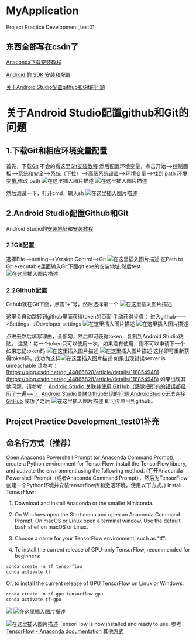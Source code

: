 # MyApplication
Project Practice Development_test01

## 东西全部写在csdn了

[Anaconda下载安装教程](https://blog.csdn.net/wly_ok/article/details/130098793?spm=1001.2014.3001.5502)

[Android 的 SDK 安装和配置](https://blog.csdn.net/wly_ok/article/details/130158066?spm=1001.2014.3001.5502)

[关于Android Studio配置github和Git的问题](https://blog.csdn.net/wly_ok/article/details/130153828?spm=1001.2014.3001.5501)
# 关于Android Studio配置github和Git的问题
## 1.下载Git和相应环境变量配置
首先，下载[Git](https://git-scm.com/book/zh/v2/%E8%B5%B7%E6%AD%A5-%E5%AE%89%E8%A3%85-Git)
不会的看这里[Git安装教程](https://blog.csdn.net/mukes/article/details/115693833)
然后配置环境变量，点击开始——>控制面板——>系统和安全——>系统（下拉）——>高级系统设置——>环境变量——>找到 path 环境变量,修改 path
![在这里插入图片描述](https://img-blog.csdnimg.cn/e28eed4ed5d44bc4866ac67755aabcb8.png#pic_center)
![在这里插入图片描述](https://img-blog.csdnimg.cn/886ac1a92d674bcfbc2647742580780b.png#pic_center)

然后测试一下，打开cmd，输入sh
![在这里插入图片描述](https://img-blog.csdnimg.cn/f0b1dd5296a54b568d33a44d8483d04b.png#pic_center)
## 2.Android Studio配置Github和Git
Android Studio的[安装地址](https://developer.android.google.cn/studio)和[安装教程](https://blog.csdn.net/qq_38436214/article/details/105073213)
### 2.1Git配置
选择File——>setting——>Version Control——>Git
![在这里插入图片描述](https://img-blog.csdnimg.cn/69980f9ddcf64b56a4011681ba15d938.png#pic_center)
在Path to Git executable里面输入Git下面git.exe的安装地址,然后test
![在这里插入图片描述](https://img-blog.csdnimg.cn/af24df0639a040a0a9cf0a8f8b3a1b96.png#pic_center)
### 2.2Github配置
Github就在Git下面，点击“+”号，然后选择第一个
![在这里插入图片描述](https://img-blog.csdnimg.cn/0f1388385b7747e6b88d85ae7acb7547.png#pic_center)

这里会自动跳转到github里面获得token的页面
手动获得步骤：
进入github——>Settings——>Developer settings
![在这里插入图片描述](https://img-blog.csdnimg.cn/c3f580e90eda4cb8b6eee7b1775db78a.png#pic_center)
![在这里插入图片描述](https://img-blog.csdnimg.cn/48f44df373c84980bbb9860e9f47f63d.png#pic_center)

点进去然后填写理由，全部勾，然后即可获得token，复制到Android Studio粘贴。
注意：每一个token只可以使用一次，如果没有使用，则不可以申请下一个
如果忘记token码
![在这里插入图片描述](https://img-blog.csdnimg.cn/b2847fe938d24d13883e3456ca39385b.png#pic_center)
![在这里插入图片描述](https://img-blog.csdnimg.cn/c480b97c70c94cbfbdb24f0047a1ad63.png#pic_center)
这样即可重新获得token码，成功为这样![在这里插入图片描述](https://img-blog.csdnimg.cn/e4320c7353e545fda06e7750552dcf9a.png#pic_center)
如果出现错误server is unreachable
请参考：[https://blog.csdn.net/qq_44866828/article/details/118854948](https://blog.csdn.net/qq_44866828/article/details/118854948)
如果出现其他问题，请参考：
[Android Studio 关联并使用 GitHub（感觉把所有的错误都经历了一遍~~ ）](https://blog.csdn.net/zeroheitao/article/details/117198411)
[Android Studio关联Github出现的问题](https://blog.csdn.net/m0_56195064/article/details/122155378)
[AndroidStudio无法连接GitHub](https://blog.csdn.net/weixin_43101402/article/details/104634929)
成功了之后
![在这里插入图片描述](https://img-blog.csdnimg.cn/4ffed73b17954d4282f992c977960ee5.png#pic_center)
即可传项目到github。
## Project Practice Development_test01补充
## 命名行方式（推荐）
Open Anaconda Powershell Prompt (or Anaconda Command Prompt), create a Python environment for TensorFlow, install the TensorFlow library, and activate the environment using the following method.
(打开Anaconda Powershell Prompt（或者Anaconda Command Prompt），然后为TensorFlow创建一个Python环境并安装tensorflow库和激活环境，使用以下方式。)
Install TensorFlow:

1. Download and install Anaconda or the smaller Miniconda.

2. On Windows open the Start menu and open an Anaconda Command Prompt. On macOS or Linux open a terminal window. Use the default bash shell on macOS or Linux.

3. Choose a name for your TensorFlow environment, such as “tf”.

4. To install the current release of CPU-only TensorFlow, recommended for beginners:
```java
conda create -n tf tensorflow
conda activate tf
```
Or, to install the current release of GPU TensorFlow on Linux or Windows:

```java
conda create -n tf-gpu tensorflow-gpu
conda activate tf-gpu
```

![](https://img-blog.csdnimg.cn/a6b6989cbdfb46b6b0d2ce0704dfc713.png#pic_center)
![在这里插入图片描述](https://img-blog.csdnimg.cn/202aa72a37b14499b24966494b2ec34e.png#pic_center)

![在这里插入图片描述](https://img-blog.csdnimg.cn/3e7942d76d5341cf905f04c9b2d16a9e.png#pic_center)
TensorFlow is now installed and ready to use.
参考：[TensorFlow - Anaconda documentation](https://docs.anaconda.com/free/anaconda/applications/tensorflow/)
[其他方式](https://blog.csdn.net/llfjfz?type=blog)

